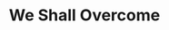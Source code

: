 ---
layout: songs
title: We Shall Overcome
event: Albany Movement
category: 
artist: Guy Carawan, Pete Seeger, Joan Beez
composer:
record_company:
released: 1961
video: https://www.youtube.com/embed/nM39QUiAsoM
description: Lorem ipsum dolor sit amet, consectetur adipiscing elit, sed do eiusmod tempor incididunt ut labore et dolore magna aliqua. Semper quis lectus nulla at volutpat diam ut venenatis tellusLorem ipsum dolor sit amet, consectetur adipiscing elit, sed do eiusmod tempor incididunt ut labore et dolore magna aliqua. Semper quis lectus nulla at volutpat diam ut venenatis tellus
lyrics: |
    We shall overcome, we shall overcome,
    We shall overcome someday;
    Oh, deep in my heart, I do believe,
    We shall overcome someday.
    The Lord will see us through, The Lord will see us through,
    The Lord will see us through someday;
    Oh, deep in my heart, I do believe,
    We shall overcome someday.
    We're on to victory, We're on to victory,
    We're on to victory someday;
    Oh, deep in my heart, I do believe,
    We're on to victory someday.
    We'll walk hand in hand, we'll walk hand in hand,
    We'll walk hand in hand someday;
    Oh, deep in my heart, I do believe,
    We'll walk hand in hand someday.
    We are not afraid, we are not afraid,
    We are not afraid today;
    Oh, deep in my heart, I do believe,
    We are not afraid today.
    The truth shall make us free, the truth shall make us free,
    The truth shall make us free someday;
    Oh, deep in my heart, I do believe,
    The truth shall make us free someday.
    We shall live in peace, we shall live in peace,
    We shall live in peace someday;
    Oh, deep in my heart, I do believe,
    We shall live in peace someday.
---